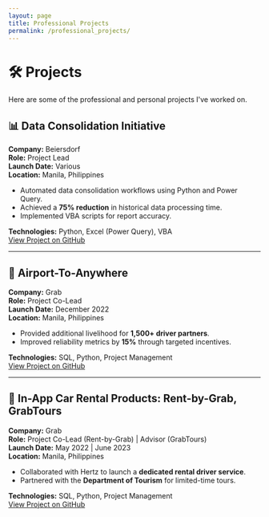 ```yaml
---
layout: page
title: Professional Projects
permalink: /professional_projects/
---
```


# 🛠️ Projects

Here are some of the professional and personal projects I've worked on.

## 📊 **Data Consolidation Initiative**
**Company:** Beiersdorf  
**Role:** Project Lead  
**Launch Date:** Various  
**Location:** Manila, Philippines  

- Automated data consolidation workflows using Python and Power Query.
- Achieved a **75% reduction** in historical data processing time.
- Implemented VBA scripts for report accuracy.

**Technologies:** Python, Excel (Power Query), VBA  
[View Project on GitHub](https://github.com/lorenzoracadio/project-portfolio)

---

## 🚀 **Airport-To-Anywhere**
**Company:** Grab  
**Role:** Project Co-Lead  
**Launch Date:** December 2022  
**Location:** Manila, Philippines  

- Provided additional livelihood for **1,500+ driver partners**.
- Improved reliability metrics by **15%** through targeted incentives.

**Technologies:** SQL, Python, Project Management  
[View Project on GitHub](https://github.com/lorenzoracadio/project-portfolio)

---

## 🌟 **In-App Car Rental Products: Rent-by-Grab, GrabTours**
**Company:** Grab  
**Role:** Project Co-Lead (Rent-by-Grab) | Advisor (GrabTours)  
**Launch Date:** May 2022 | June 2023  
**Location:** Manila, Philippines  

- Collaborated with Hertz to launch a **dedicated rental driver service**.
- Partnered with the **Department of Tourism** for limited-time tours.

**Technologies:** SQL, Python, Project Management  
[View Project on GitHub](https://github.com/lorenzoracadio/project-portfolio)
